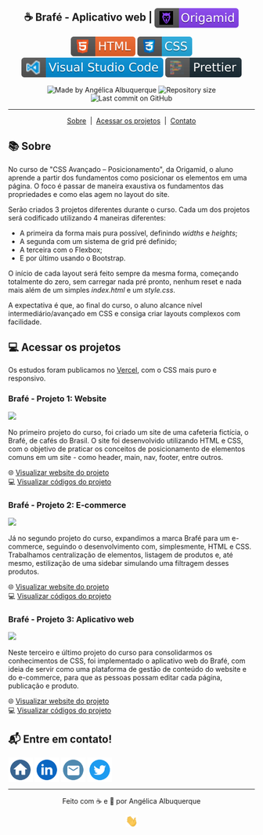 <h2 align="center">
  ☕ Brafé - Aplicativo web | <img alt="badge origamid" align="center" src="https://raw.githubusercontent.com/angelicaalbuquerque/badges-and-icons/f96545c39b9ff34534ee166d78e4bcef00de3928/badges/origamid.svg">
</h2>

<p align="center">
<img alt="badge html" src="https://raw.githubusercontent.com/angelicaalbuquerque/badges-and-icons/f96545c39b9ff34534ee166d78e4bcef00de3928/badges/html.svg">
<img alt="badge css" src="https://raw.githubusercontent.com/angelicaalbuquerque/badges-and-icons/f96545c39b9ff34534ee166d78e4bcef00de3928/badges/css.svg">
<img alt="badge vscode" src="https://raw.githubusercontent.com/angelicaalbuquerque/badges-and-icons/f96545c39b9ff34534ee166d78e4bcef00de3928/badges/visual-studio-code.svg">
<img alt="badge prettier" src="https://raw.githubusercontent.com/angelicaalbuquerque/badges-and-icons/f96545c39b9ff34534ee166d78e4bcef00de3928/badges/prettier-2.svg">
</p>

<p align="center">
<img alt="Made by Angélica Albuquerque" src="https://img.shields.io/badge/made%20by-Angélica Albuquerque-%20?color=d7a54d">
<img alt="Repository size" src="https://img.shields.io/github/repo-size/angelicaalbuquerque/brafe-app_origamid?color=d7a54d">
<img alt="Last commit on GitHub" src="https://img.shields.io/github/last-commit/angelicaalbuquerque/brafe-app_origamid?color=d7a54d">
</p>

---

<p align="center">
  <a href="#-Sobre">Sobre</a>&nbsp;&nbsp;|&nbsp;
  <a>
    <a href="#-Acessar-os-projetos">Acessar os projetos</a>&nbsp;&nbsp;|&nbsp;
  <a>
  <a href="#-Entre-em-contato">Contato</a>
</p>

## 📚 Sobre

<p>
No curso de "CSS Avançado – Posicionamento", da Origamid, o aluno aprende a partir dos fundamentos como posicionar os elementos em uma página. O foco é passar de maneira exaustiva os fundamentos das propriedades e como elas agem no layout do site.

Serão criados 3 projetos diferentes durante o curso. Cada um dos projetos será codificado utilizando 4 maneiras diferentes:

- A primeira da forma mais pura possível, definindo _widths_ e _heights_;
- A segunda com um sistema de grid pré definido;
- A terceira com o Flexbox;
- E por último usando o Bootstrap.

O início de cada layout será feito sempre da mesma forma, começando totalmente do zero, sem carregar nada pré pronto, nenhum reset e nada mais além de um simples _index.html_ e um _style.css_.

A expectativa é que, ao final do curso, o aluno alcance nível intermediário/avançado em CSS e consiga criar layouts complexos com facilidade.

</p>

## 💻 Acessar os projetos

Os estudos foram publicamos no [Vercel](https://vercel.com/), com o CSS mais puro e responsivo.

### Brafé - Projeto 1: Website

<div align="left">
    <img src="https://www.origamid.com/thumb/projetos/css-avancado-posicionamento/brafe-1.jpg" width="420"/>
</div>

No primeiro projeto do curso, foi criado um site de uma cafeteria fictícia, o Brafé, de cafés do Brasil. O site foi desenvolvido utilizando HTML e CSS, com o objetivo de praticar os conceitos de posicionamento de elementos comuns em um site - como header, main, nav, footer, entre outros.

🌐 [Visualizar website do projeto](https://brafe-website-origamid.vercel.app/) <br/>
💻 [Visualizar códigos do projeto](https://github.com/angelicaalbuquerque/brafe-website_origamid)

### Brafé - Projeto 2: E-commerce

<div align="left">
    <img src="https://www.origamid.com/thumb/projetos/css-avancado-posicionamento/brafe-2.jpg" width="420"/>
</div>

Já no segundo projeto do curso, expandimos a marca Brafé para um e-commerce, seguindo o desenvolvimento com, simplesmente, HTML e CSS. Trabalhamos centralização de elementos, listagem de produtos e, até mesmo, estilização de uma sidebar simulando uma filtragem desses produtos.

🌐 [Visualizar website do projeto](https://brafe-e-commerce-origamid.vercel.app/) <br/>
💻 [Visualizar códigos do projeto](https://github.com/angelicaalbuquerque/brafe-e-commerce_origamid)

### Brafé - Projeto 3: Aplicativo web

<div align="left">
    <img src="https://www.origamid.com/thumb/projetos/css-avancado-posicionamento/brafe-3.jpg" width="420"/>
</div>

Neste terceiro e último projeto do curso para consolidarmos os conhecimentos de CSS, foi implementado o aplicativo web do Brafé, com ideia de servir como uma plataforma de gestão de conteúdo do website e do e-commerce, para que as pessoas possam editar cada página, publicação e produto.

🌐 [Visualizar website do projeto](https://brafe-app-origamid.vercel.app/) <br/>
💻 [Visualizar códigos do projeto](https://github.com/angelicaalbuquerque/brafe-app_origamid)

## 📬 Entre em contato!

<p align="left">
    <a href="https://www.frontangie.dev/" target="blank" style="text-decoration: none; color: unset;">
    <img align="center" src="https://raw.githubusercontent.com/angelicaalbuquerque/badges-and-icons/main/icons/circle/portfolio.svg" alt="frontangie.dev" height="50" width="50" />
  </a>
  <a href="https://linkedin.com/in/angelica-albuquerque/" target="blank" style="text-decoration: none; color: unset;">
    <img align="center" src="https://raw.githubusercontent.com/angelicaalbuquerque/badges-and-icons/main/icons/circle/linkedin.svg" alt="Linkedin" height="50" width="50" />
  </a>
  <a href="mailto:hi@frontangie.dev" target="blank" style="text-decoration: none;">
    <img align="center" src="https://raw.githubusercontent.com/angelicaalbuquerque/badges-and-icons/main/icons/circle/email.svg" alt="Email" height="50" width="50" />
  </a>
  <a href="https://twitter.com/frontangie" target="blank" style="text-decoration: none;">
    <img align="center" src="https://raw.githubusercontent.com/angelicaalbuquerque/badges-and-icons/main/icons/circle/twitter.svg" alt="Twitter" height="50" width="50" />
    </a>
</p>

---

<p align="center">
Feito com ☕ e 🖤 por Angélica Albuquerque
</p>

<p align="center">
<img src="https://raw.githubusercontent.com/angelicaalbuquerque/badges-and-icons/main/gif/hi.gif" width="25px" height="25px"> 
</p>

